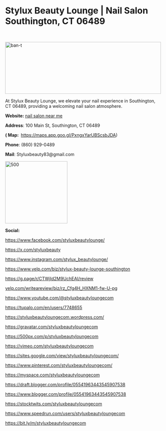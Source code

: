 <h1 dir="ltr" style="text-align: left;"><span data-sheets-root="1">Stylux Beauty Lounge | Nail Salon Southington, CT 06489</span></h1>
<p style="text-align: left;">&nbsp;</p>
<p dir="ltr" style="text-align: left;"><span data-sheets-root="1"><img src="https://i.ibb.co/Hn8fVqT/ban-t.jpg" alt="ban-t" width="501" height="167" /></span></p>
<p dir="ltr">At Stylux Beauty Lounge, we elevate your nail experience in Southington, CT 06489, providing a welcoming nail salon atmosphere.</p>
<p dir="ltr"><strong>Website:&nbsp;</strong><a href="https://styluxbeautylounge.com">nail salon near me</a></p>
<p dir="ltr"><strong>Address</strong>: 100 Main St, Southington, CT 06489</p>
<p dir="ltr"><strong>( Map:&nbsp;</strong>&nbsp;<a href="https://maps.app.goo.gl/PxngxYarUBScsbJDA">https://maps.app.goo.gl/PxngxYarUBScsbJDA</a>)</p>
<p dir="ltr"><strong>Phone</strong>: (860) 929-0489</p>
<p dir="ltr"><strong>Mail</strong>: Styluxbeauty83@gmail.com</p>
<p dir="ltr" style="text-align: left;"><img src="https://i.ibb.co/Bnqmh8H/500.jpg" alt="500" width="200" height="200" /></p>
<p dir="ltr" style="text-align: left;"><strong>Social:&nbsp;</strong></p>
<p dir="ltr" style="text-align: left;"><a href="https://www.facebook.com/styluxbeautylounge/">https://www.facebook.com/styluxbeautylounge/</a></p>
<p dir="ltr" style="text-align: left;"><a href="https://x.com/styluxbeauty">https://x.com/styluxbeauty</a></p>
<p dir="ltr" style="text-align: left;"><a href="https://www.instagram.com/stylux_beautylounge/">https://www.instagram.com/stylux_beautylounge/</a></p>
<p dir="ltr" style="text-align: left;"><a href="https://www.yelp.com/biz/stylux-beauty-lounge-southington">https://www.yelp.com/biz/stylux-beauty-lounge-southington</a>&nbsp;</p>
<p dir="ltr" style="text-align: left;"><a href="https://g.page/r/CTWjld2M9UchEAI/review">https://g.page/r/CTWjld2M9UchEAI/review</a>&nbsp;</p>
<p dir="ltr" style="text-align: left;"><a href="http://yelp.com/writeareview/biz/rz_Cfg4H_HXNM1-fw-U-pg">yelp.com/writeareview/biz/rz_Cfg4H_HXNM1-fw-U-pg</a></p>
<p dir="ltr" style="text-align: left;"><a href="https://www.youtube.com/@styluxbeautyloungecom">https://www.youtube.com/@styluxbeautyloungecom</a></p>
<p dir="ltr" style="text-align: left;"><a href="https://tupalo.com/en/users/7748655">https://tupalo.com/en/users/7748655</a></p>
<p dir="ltr" style="text-align: left;"><a href="https://styluxbeautyloungecom.wordpress.com/">https://styluxbeautyloungecom.wordpress.com/</a></p>
<p dir="ltr" style="text-align: left;"><a href="https://gravatar.com/styluxbeautyloungecom">https://gravatar.com/styluxbeautyloungecom</a></p>
<p dir="ltr" style="text-align: left;"><a href="https://500px.com/p/styluxbeautyloungecom">https://500px.com/p/styluxbeautyloungecom</a></p>
<p dir="ltr" style="text-align: left;"><a href="https://vimeo.com/styluxbeautyloungecom">https://vimeo.com/styluxbeautyloungecom</a></p>
<p dir="ltr" style="text-align: left;"><a href="https://sites.google.com/view/styluxbeautyloungecom/">https://sites.google.com/view/styluxbeautyloungecom/</a></p>
<p dir="ltr" style="text-align: left;"><a href="https://www.pinterest.com/styluxbeautyloungecom/">https://www.pinterest.com/styluxbeautyloungecom/</a></p>
<p dir="ltr" style="text-align: left;"><a href="https://myspace.com/styluxbeautyloungecom">https://myspace.com/styluxbeautyloungecom</a></p>
<p dir="ltr" style="text-align: left;"><a href="https://draft.blogger.com/profile/05541963443545907538">https://draft.blogger.com/profile/05541963443545907538</a></p>
<p dir="ltr" style="text-align: left;"><a href="https://www.blogger.com/profile/05541963443545907538">https://www.blogger.com/profile/05541963443545907538</a></p>
<p dir="ltr" style="text-align: left;"><a href="https://stocktwits.com/styluxbeautyloungecom">https://stocktwits.com/styluxbeautyloungecom</a></p>
<p dir="ltr" style="text-align: left;"><a href="https://www.speedrun.com/users/styluxbeautyloungecom">https://www.speedrun.com/users/styluxbeautyloungecom</a></p>
<p dir="ltr" style="text-align: left;"><a href="https://bit.ly/m/styluxbeautyloungecom">https://bit.ly/m/styluxbeautyloungecom</a></p>